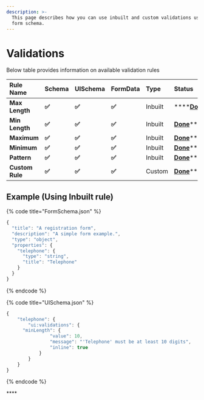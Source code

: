 ```yaml
---
description: >-
  This page describes how you can use inbuilt and custom validations using json
  form schema.
---
```


# Validations

Below table provides information on available validation rules

| Rule Name | Schema | UISchema | FormData | Type | **Status** |
| :--- | :--- | :--- | :--- | :--- | :--- |
| **Max Length** |     **✅**  |     **✅**  |     **✅**   | Inbuilt |  ****[**Done**](max-length-validation.md)\*\*\*\* |
| **Min Length** |     **✅**   |     **✅**  |     **✅**   | Inbuilt |  [**Done**](min-length-validation.md)\*\*\*\* |
| **Maximum** |     **✅**  |     **✅**   |     **✅**   | Inbuilt |  [**Done**](maximum-validation.md)\*\*\*\* |
| **Minimum** |     **✅**  |     **✅**   |     **✅**   | Inbuilt |  [**Done**](minimum-validation.md)\*\*\*\* |
| **Pattern** |     **✅**  |     **✅**   |     **✅**   | Inbuilt |  [**Done**](pattern-validation.md)\*\*\*\* |
| **Custom Rule** |     **✅**  |     **✅**   |     **✅**   | Custom |  [**Done**](custom-validation.md)\*\*\*\* |

## **Example \(Using Inbuilt rule\)**

{% code title="FormSchema.json" %}
```javascript
{
  "title": "A registration form",
  "description": "A simple form example.",
  "type": "object",
  "properties": {
    "telephone": {
      "type": "string",
      "title": "Telephone"
    }
  }
}

```
{% endcode %}

{% code title="UISchema.json" %}
```javascript
{
	"telephone": {
		"ui:validations": {
      "minLength": {
				"value": 10,
				"message": "'Telephone' must be at least 10 digits",
				"inline": true
			}
		}
	}
}

```
{% endcode %}

\*\*\*\*

